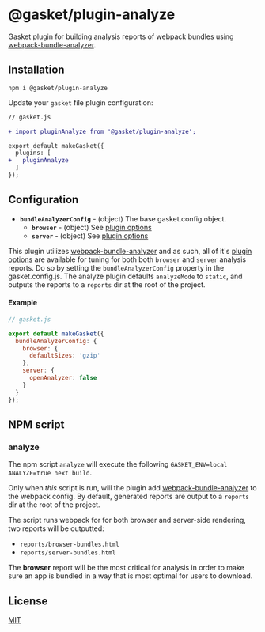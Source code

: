 # @gasket/plugin-analyze

Gasket plugin for building analysis reports of webpack bundles using
[webpack-bundle-analyzer].

## Installation

```
npm i @gasket/plugin-analyze
```

Update your `gasket` file plugin configuration:

```diff
// gasket.js

+ import pluginAnalyze from '@gasket/plugin-analyze';

export default makeGasket({
  plugins: [
+   pluginAnalyze
  ]
});
```

## Configuration

- **`bundleAnalyzerConfig`** - (object) The base gasket.config object.
  - **`browser`** - (object) See [plugin options]
  - **`server`** - (object) See [plugin options]

This plugin utilizes [webpack-bundle-analyzer] and as such, all of it's
[plugin options] are available for tuning for both both `browser` and `server`
analysis reports. Do so by setting the `bundleAnalyzerConfig` property in the
gasket.config.js. The analyze plugin defaults `analyzeMode` to `static`, and
outputs the reports to a `reports` dir at the root of the project.

#### Example

```js
// gasket.js

export default makeGasket({
  bundleAnalyzerConfig: {
    browser: {
      defaultSizes: 'gzip'
    },
    server: {
      openAnalyzer: false
    }
  }
});
```

## NPM script

### analyze

The npm script `analyze` will execute the following `GASKET_ENV=local ANALYZE=true next build`.

Only when _this_ script is run, will the plugin add [webpack-bundle-analyzer]
to the webpack config. By default, generated reports are output to a `reports`
dir at the root of the project.

The script runs webpack for for both browser
and server-side rendering, two reports will be outputted:
- `reports/browser-bundles.html`
- `reports/server-bundles.html`

The **browser** report will be the most critical for analysis in order to make
sure an app is bundled in a way that is most optimal for users to download.

## License

[MIT](./LICENSE.md)

<!-- LINKS -->

[webpack-bundle-analyzer]:https://github.com/webpack-contrib/webpack-bundle-analyzer
[plugin options]:https://github.com/webpack-contrib/webpack-bundle-analyzer#options-for-plugin
